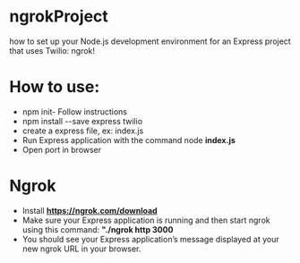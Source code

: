 # ngrokProject

how to set up your Node.js development environment for an Express project that uses Twilio: ngrok!

# How to use:

* npm init- Follow instructions
* npm install --save express twilio
* create a express file, ex: index.js
* Run Express application with the command node **index.js** 
* Open port in browser

# Ngrok
* Install **https://ngrok.com/download**
* Make sure your Express application is running and then start ngrok using this command: **"./ngrok http 3000**
* You should see your Express application’s message displayed at your new ngrok URL in your browser.
